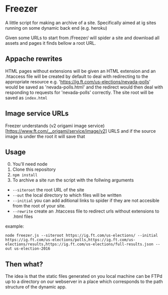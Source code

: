 # Freezer

A little script for making an archive of a site. Specifically aimed at ig sites running on some dynamic back end (e.g. heroku)

Given some URLs to start from /Freezer/ will spider a site and download all assets and pages it finds bellow a root URL. 

## Appache rewrites
HTML pages without extensions will be given an HTML extension and an .htaccess file will be created by default to deal with redirecting to the appropriate resource e.g. 'https://ig.ft.com/us-elections/nevada-polls' would be saved as 'nevada-polls.html' and the redirect would then deal with responding to requests for 'nevada-polls' correctly.
The site root will be saved as `index.html`

## Image service URLs
Freezer understands (v2 origami image service)[https://www.ft.com/__origami/service/image/v2] URLS and if the source image is under the root it will save that

## Usage
 0. You'll need node
 1. Clone this repository 
 2. `npm install`
 3. To archive a site run the script with the follwing arguments
 *	`--siteroot` the root URL of the site
 *  `--out` the local directory to which files will be written
 *  `--initial` you can add aditional links to spider if they are not accesible from the root of your site.
 * 	`--rewrite` create an .htaccess file to redirect urls without extensions to .html files

example: 
```
node freezer.js --siteroot https://ig.ft.com/us-elections/ --initial https://ig.ft.com/us-elections/polls,https://ig.ft.com/us-elections/results,https://ig.ft.com/us-elections/full-results.json --out us-election-2016
```

## Then what?

The idea is that the static files generated on you local machine can be FTPd up to a directory on our webserver in a place which corresponds to the path structure of the dynamic app.